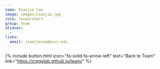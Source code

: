 ```yaml
---
name: Xiaojie Cao
image: images/xiaojie.jpg
role: researcher3
group: team
aliases:
  - 
links:
  email: xiaojiecao@wisc.edu
---
```


{% include button.html icon="fa-solid fa-arrow-left" text="Back to Team" link="https://cregglab.github.io/team/" %}

